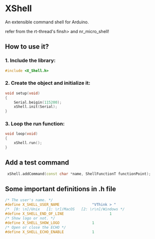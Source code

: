 # XShell
An extensible command shell for Arduino. 

refer from the rt-thread's finsh> and nr_micro_shell!

## How to use it?
### 1. Include the library:
```cpp
#include <X_Shell.h>
```

### 2. Create the object and initialize it:
```cpp
void setup(void)
{
    Serial.beigin(115200);
    xShell.init(Serial);
}
```

### 3. Loop the run function:
```cpp
void loop(void)
{
    xShell.run();
}
```
## Add a test command
```cpp
 xShell.addCommand(const char *name, ShellFunctionT functionPoint);
```
## Some important definitions in .h file
```cpp
/* The user's name. */
#define X_SHELL_USER_NAME 				"VThink > "
/*  [0: \n]/Unix   [1: \r]/MacOS   [2: \r\n]/Windows */
#define X_SHELL_END_OF_LINE 			        1
/* Show logo or not. */
#define X_SHELL_SHOW_LOGO 				1
/* Open or close the ECHO */
#define X_SHELL_ECHO_ENABLE			 	1
```

